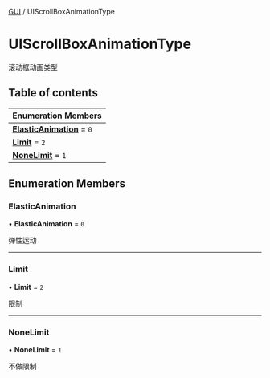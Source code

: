 [GUI](../groups/GUI.GUI.md) / UIScrollBoxAnimationType

# UIScrollBoxAnimationType <Badge type="tip" text="Enumeration" /> <Score text="UIScrollBoxAnimationType" />

滚动框动画类型

## Table of contents

| Enumeration Members |
| :-----|
| **[ElasticAnimation](UI.UIScrollBoxAnimationType.md#elasticanimation)** = ``0`` <br> |
| **[Limit](UI.UIScrollBoxAnimationType.md#limit)** = ``2`` <br> |
| **[NoneLimit](UI.UIScrollBoxAnimationType.md#nonelimit)** = ``1`` <br> |

## Enumeration Members

### ElasticAnimation <Score text="ElasticAnimation" /> 

• **ElasticAnimation** = ``0``

弹性运动

___

### Limit <Score text="Limit" /> 

• **Limit** = ``2``

限制

___

### NoneLimit <Score text="NoneLimit" /> 

• **NoneLimit** = ``1``

不做限制
